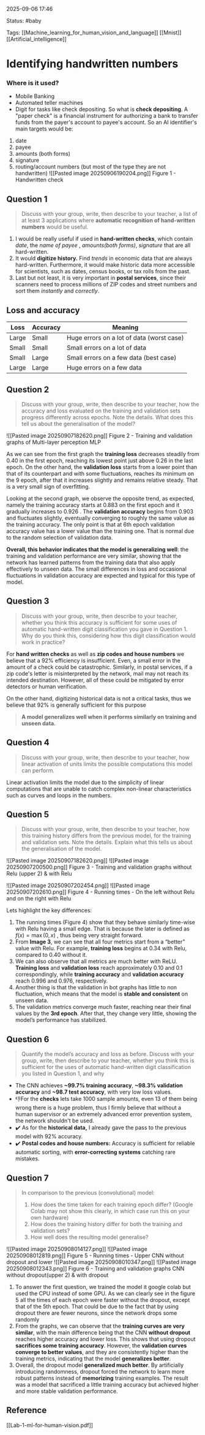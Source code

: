 
2025-09-06 17:46

Status: #baby

Tags: [[Machine_learning_for_human_vision_and_language]] [[Mnist]] [[Artificial_intelligence]]

# Identifying handwritten numbers

### Where is it used?
- Mobile Banking
- Automated teller machines
- Digit
for tasks like check depositing. So what is **check depositing**. A "paper check" is a financial instrument for authorizing a bank to transfer funds from the payer's account to payee's account. So an AI identifier's main targets would be:
1. date
2. payee
3. amounts (both forms)
4. signature
5. routing/account numbers (but most of the type they are not handwritten)
![[Pasted image 20250906190204.png]]
Figure 1 - Handwritten check
## Question 1

> Discuss with your group, write, then describe to your teacher, a list of at least 3   applications where **automatic recognition of hand-written numbers** would be useful.

1. I would be really useful if used in **hand-written checks**, which contain *date*, the *name of payee* , *amounts(both forms)*, *signature* that are all hard-written.
2. It would **digitize history.** Find *trends* in economic data that are always hard-written. Furthermore, it would make historic data more accessible for scientists, such as dates, census books, or tax rolls from the past.
3. Last but not least, it is very important in **postal services**, since their scanners need to process millions of ZIP codes and street numbers and sort them *instantly* and *correctly*.

## Loss and accuracy

| Loss  | Accuracy | Meaning                                   |
| ----- | -------- | ----------------------------------------- |
| Large | Small    | Huge errors on a lot of data (worst case) |
| Small | Small    | Small errors on a lot of data             |
| Small | Large    | Small errors on a few data (best case)    |
| Large | Large    | Huge errors on a few data                 |


## Question 2

> Discuss with your group, write, then describe to your teacher, how the accuracy and loss evaluated on the training and validation sets progress differently across epochs. Note the details. What does this tell us about the generalisation of the model?

![[Pasted image 20250907182620.png]]
Figure 2 - Training and validation graphs of Multi-layer perception MLP

As we can see from the first graph the **training loss** decreases steadily from 0.40 in the first epoch, reaching its lowest point just above 0.26 in the last epoch. On the other hand, the **validation loss** starts from a lower point than that of its counterpart and with some fluctuations, reaches its minimum on the 9 epoch, after that it increases slightly and remains relative steady.  That is a very small sign of overfitting.

Looking at the second graph, we observe the opposite trend, as expected, namely the training accuracy starts at 0.883 on the first epoch and it gradually increases to 0.926 . The **validation accuracy** begins from 0.903 and fluctuates slightly, eventually converging to roughly the same value as the training accuracy. The only point is that at 6th epoch validation accuracy value has a lower value than the training one. That is normal due to the random selection of validation data.

**Overall, this behavior indicates that the model is generalizing well**: the training and validation performance are very similar, showing that the network has learned patterns from the training data that also apply effectively to unseen data. The small differences in loss and occasional fluctuations in validation accuracy are expected and typical for this type of model.

## Question 3

>Discuss with your group, write, then describe to your teacher, whether you think this accuracy is sufficient for some uses of automatic hand-written digit classification you gave in Question 1. Why do you think this, considering how this digit classification would work in practice? 

For **hand written checks** as well as **zip codes and house numbers** we believe that a 92% efficiency is insufficient. Even, a small error in the amount of a check could be catastrophic. Similarly, in postal services, if a zip code's letter is misinterpreted by the network, mail may not reach its intended destination. However, all of these could be mitigated by error detectors or human verification.

On the other hand, digitizing historical data is not a critical tasks, thus we believe that 92% is generally sufficient for this purpose

> **A model generalizes well when it performs similarly on training and unseen data.**

## Question 4

>  Discuss with your group, write, then describe to your teacher, how linear activation of units limits the possible computations this model can perform.

Linear activation limits the model due to the simplicity of linear computations that are unable to catch complex non-linear characteristics such as curves and loops in the numbers.

## Question 5

> Discuss with your group, write, then describe to your teacher, how this training history differs from the previous model, for the training and validation sets. Note the details. Explain what this tells us about the generalisation of the model.

![[Pasted image 20250907182620.png]]
![[Pasted image 20250907200500.png]]
Figure 3 - Training and validation graphs without Relu (upper 2) & with Relu

 ![[Pasted image 20250907202454.png]] ![[Pasted image 20250907202610.png]] 
Figure 4 - Running times - On the left without Relu and on the right with Relu

Lets highlight the key differences:
1. The running times (Figure 4) show that they behave similarly time-wise with Relu having a small edge. That is because the later is defined as $f(x) = \max(0, x)$ , thus being very straight forward.
2. From **Image 3**, we can see that all four metrics start from a “better” value with Relu. For example, **training loss** begins at 0.34 with Relu, compared to 0.40 without it.
3. We can also observe that all metrics are much better with ReLU. **Training loss** and **validation loss** reach approximately 0.10 and 0.1 correspondingly, while **training accuracy** and **validation accuracy** reach 0.996 and 0.976, respectively.
4. Another thing is that the validation in bot graphs has little to non fluctuation, which means that the model is **stable and consistent** on unseen data.
5. The validation metrics converge much faster, reaching near their final values by the **3rd epoch**. After that, they change very little, showing the model’s performance has stabilized.

## Question 6

> Quantify the model’s accuracy and loss as before. Discuss with your group, write, then describe to your teacher, whether you think this is sufficient for the uses of automatic hand-written digit classification you listed in Question 1, and why

-  The CNN achieves **~99.7% training accuracy**,  **~98.3% validation accuracy** and **~98.7 test  accuracy**, with very low loss values. 
- 👎For the **checks** lets take 1000 sample amounts, even 13 of them being wrong there is a huge problem, thus I firmly believe that without a human supervisor or an extremely advanced error prevention system, the network shouldn't be used.
- ✔️ As for the **historical data,** I already gave the pass to the previous model with 92% accuracy.
- ✔️ **Postal codes and house numbers:** Accuracy is sufficient for reliable automatic sorting, with **error-correcting systems** catching rare mistakes.

## Question 7

> In comparison to the previous (convolutional) model: 
> 1. How does the time taken for each training epoch differ? (Google Colab may not show this clearly, in which case run this on your own hardware) 
> 2.  How does the training history differ for both the training and validation sets? 
> 3. How well does the resulting model generalise?

![[Pasted image 20250908014127.png]]
![[Pasted image 20250908012819.png]]
Figure 5 - Running times - Upper CNN without dropout and lower 
![[Pasted image 20250908010347.png]]
![[Pasted image 20250908012343.png]]
Figure 6 - Training and validation graphs CNN without dropout(upper 2) & with dropout

1. To answer the first question, we trained the model it google colab but used the CPU instead of some GPU. As we can clearly see in the figure 5 all the times of each epoch were faster without the dropout, except that of the 5th epoch. That could be due to the fact that by using dropout there are fewer neurons, since the network drops some randomly
2. From the graphs, we can observe that the **training curves are very similar**, with the main difference being that the CNN **without dropout** reaches higher accuracy and lower loss. This shows that using dropout **sacrifices some training accuracy**. However, the **validation curves converge to better values**, and they are consistently higher than the training metrics, indicating that the model **generalizes better**.
3. Overall, the dropout model **generalized much better**. By artificially introducing randomness, dropout forced the network to learn more robust patterns instead of **memorizing** training examples. The result was a model that sacrificed a little training accuracy but achieved higher and more stable validation performance.
## Reference

[[Lab-1-ml-for-human-vision.pdf]]
